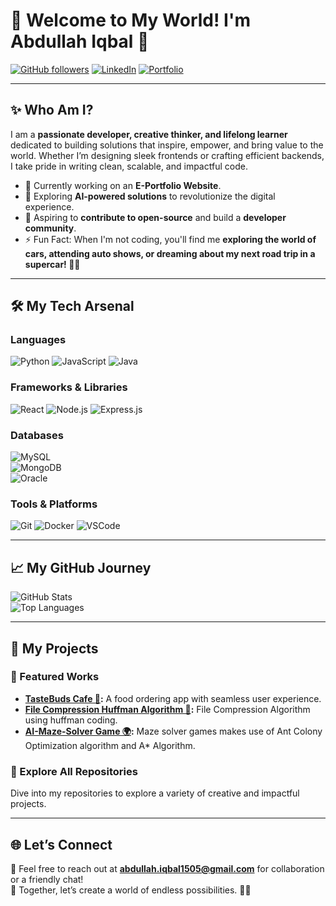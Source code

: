 # 🌟 Welcome to My World! I'm Abdullah Iqbal 🌟  
[![GitHub followers](https://img.shields.io/github/followers/AbdullahIqbal26904?style=social)](https://github.com/AbdullahIqbal26904)
[![LinkedIn](https://img.shields.io/badge/LinkedIn-Connect-blue?style=flat&logo=linkedin)](www.linkedin.com/in/abdullah-iqbal-399613346)
[![Portfolio](https://img.shields.io/badge/Portfolio-Visit-black?style=flat&logo=firefox)](https://abdullahiqbal-portfolio.com)

---

## ✨ Who Am I?
I am a **passionate developer, creative thinker, and lifelong learner** dedicated to building solutions that inspire, empower, and bring value to the world. Whether I’m designing sleek frontends or crafting efficient backends, I take pride in writing clean, scalable, and impactful code.  

- 🔭 Currently working on an **E-Portfolio Website**.  
- 🌱 Exploring **AI-powered solutions** to revolutionize the digital experience.  
- 🎯 Aspiring to **contribute to open-source** and build a **developer community**.  
- ⚡ Fun Fact: When I'm not coding, you'll find me **exploring the world of cars, attending auto shows, or dreaming about my next road trip in a supercar! 🚗💨**

---

## 🛠️ My Tech Arsenal  
### **Languages**  
![Python](https://img.shields.io/badge/Python-3776AB?style=for-the-badge&logo=python&logoColor=white)
![JavaScript](https://img.shields.io/badge/JavaScript-F7DF1E?style=for-the-badge&logo=javascript&logoColor=black)
![Java](https://img.shields.io/badge/Java-007396?style=for-the-badge&logo=java&logoColor=white)

### **Frameworks & Libraries**  
![React](https://img.shields.io/badge/React-20232A?style=for-the-badge&logo=react&logoColor=61DAFB)
![Node.js](https://img.shields.io/badge/Node.js-339933?style=for-the-badge&logo=nodedotjs&logoColor=white)
![Express.js](https://img.shields.io/badge/Express.js-404D59?style=for-the-badge)

### **Databases**  
![MySQL](https://img.shields.io/badge/MySQL-4479A1?style=for-the-badge&logo=mysql&logoColor=white)  
![MongoDB](https://img.shields.io/badge/MongoDB-4EA94B?style=for-the-badge&logo=mongodb&logoColor=white)  
![Oracle](https://img.shields.io/badge/Oracle-F80000?style=for-the-badge&logo=oracle&logoColor=white)

### **Tools & Platforms**  
![Git](https://img.shields.io/badge/Git-F05032?style=for-the-badge&logo=git&logoColor=white)
![Docker](https://img.shields.io/badge/Docker-2496ED?style=for-the-badge&logo=docker&logoColor=white)
![VSCode](https://img.shields.io/badge/VS%20Code-007ACC?style=for-the-badge&logo=visualstudiocode&logoColor=white)

---

## 📈 My GitHub Journey  
![GitHub Stats](https://github-readme-stats.vercel.app/api?username=AbdullahIqbal26904&show_icons=true&theme=radical)  
![Top Languages](https://github-readme-stats.vercel.app/api/top-langs/?username=AbdullahIqbal26904&layout=compact&theme=radical)

---

## 🚀 My Projects
### 🌟 Featured Works  
- **[TasteBuds Cafe 🍕](https://github.com/AbdullahIqbal26904/DBMSFoodOrdering):** A food ordering app with seamless user experience.  
- **[File Compression Huffman Algorithm 🤖](https://github.com/AbdullahIqbal26904/DataStructure-Project-Huffman-coding):** File Compression Algorithm using huffman coding.
- **[AI-Maze-Solver Game 🌍](https://github.com/AbdullahIqbal26904/Maze-Solver-Using-Aco-A-):** Maze solver games makes use of Ant Colony Optimization algorithm and A* Algorithm.

### 🔗 Explore All Repositories  
Dive into my repositories to explore a variety of creative and impactful projects.

---

## 🌐 Let’s Connect  
💌 Feel free to reach out at **[abdullah.iqbal1505@gmail.com](mailto:abdullah.iqbal1505@gmail.com)** for collaboration or a friendly chat!  
🌟 Together, let’s create a world of endless possibilities. 🚀✨
